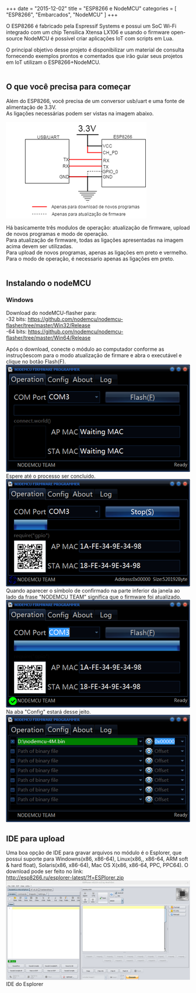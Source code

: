 +++
date = "2015-12-02"
title = "ESP8266 e NodeMCU"
categories = [
    "ESP8266",
    "Embarcados",
		"NodeMCU"
]
+++

O ESP8266 é fabricado pela Espressif Systems e possui um SoC Wi-Fi integrado com um chip Tensilica Xtensa LX106 e usando o firmware open-source NodeMCU é possível criar aplicações IoT com scripts em Lua.</br>

O principal objetivo desse projeto é disponibilizar um material de consulta fornecendo exemplos prontos e comentados que irão guiar seus projetos em IoT utilizam o ESP8266+NodeMCU.</br></br>

## O que você precisa para começar

Além do ESP8266, você precisa de um conversor usb/uart e  uma fonte de alimentação de 3.3V.</br>
As ligações necessárias podem ser vistas na imagem abaixo.</br>

![ligacoes](/images/esp8266-nodemc-tutorial/Liga%C3%A7%C3%B5es%20ESP.png)</br>

Há basicamente três modulos de operação: atualização de firmware, upload de novos programas e modo de operação.</br>
Para atualização de firmware, todas as ligações apresentadas na imagem acima devem ser utilizadas.</br>
Para upload de novos programas, apenas as ligações em preto e vermelho.</br>
Para o modo de operação, é necessario apenas as ligações em preto.</br></br>

## Instalando o nodeMCU
### Windows
Download do nodeMCU-flasher para: </br>
	-32 bits: https://github.com/nodemcu/nodemcu-flasher/tree/master/Win32/Release</br>
	-64 bits: https://github.com/nodemcu/nodemcu-flasher/tree/master/Win64/Release</br>

Após o download, conecte o módulo ao computador conforme as instruçõescom para o modo atualização de firmare e abra o executável e clique no botão Flash(F).</br>
![Instalando1](/images/esp8266-nodemc-tutorial/1.png)</br>
Espere até o processo ser concluido.</br>
![Instalando2](/images/esp8266-nodemc-tutorial/2.png)</br>
Quando aparecer o símbolo de confirmado na parte inferior da janela ao lado da frase "NODEMCU TEAM" significa que o firmware foi atualizado.</br>
![Instalando3](/images/esp8266-nodemc-tutorial/3.png)</br>
Na aba "Config" estará desse jeito.</br>
![Instalando4](/images/esp8266-nodemc-tutorial/4.png)</br>

## IDE para upload
Uma boa opção de IDE para gravar arquivos no módulo é o Esplorer, que possui suporte para Windowns(x86, x86-64), Linux(x86,, x86-64, ARM soft & hard float), Solaris(x86, x86-64), Mac OS X(x86, x86-64, PPC, PPC64).
O download pode ser feito no link: </br>
	http://esp8266.ru/esplorer-latest/?f=ESPlorer.zip
</br>
![Esplorer](/images/esp8266-nodemc-tutorial/ide_esplorer.png)
	IDE do Esplorer
